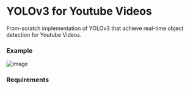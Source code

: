 # YOLOv3 for Youtube Videos
 
 From-scratch implementation of YOLOv3 that achieve real-time object detection for Youtube Videos. 

### Example
![image](./samples/sample_detection.gif)

### Requirements